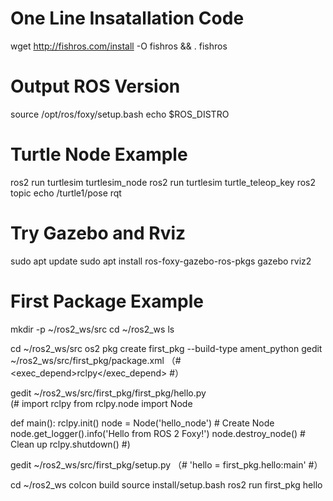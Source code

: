 # One Line Insatallation Code #
wget http://fishros.com/install -O fishros && . fishros

# Output ROS Version #
source /opt/ros/foxy/setup.bash
echo $ROS_DISTRO  

# Turtle Node Example #

ros2 run turtlesim turtlesim_node
ros2 run turtlesim turtle_teleop_key
ros2 topic echo /turtle1/pose
rqt

# Try Gazebo and Rviz #

sudo apt update
sudo apt install ros-foxy-gazebo-ros-pkgs
gazebo
rviz2


# First Package Example #

mkdir -p ~/ros2_ws/src
cd ~/ros2_ws
ls

cd ~/ros2_ws/src
os2 pkg create first_pkg --build-type ament_python
gedit ~/ros2_ws/src/first_pkg/package.xml   （#  <exec_depend>rclpy</exec_depend>   #）

gedit ~/ros2_ws/src/first_pkg/first_pkg/hello.py     
(#   import rclpy
from rclpy.node import Node

def main():
    rclpy.init()
    node = Node('hello_node')                 # Create Node
    node.get_logger().info('Hello from ROS 2 Foxy!')
    node.destroy_node()                       # Clean up
    rclpy.shutdown()
 #)

 gedit ~/ros2_ws/src/first_pkg/setup.py     （#    'hello = first_pkg.hello:main'   #）

cd ~/ros2_ws
colcon build
source install/setup.bash
ros2 run first_pkg hello
